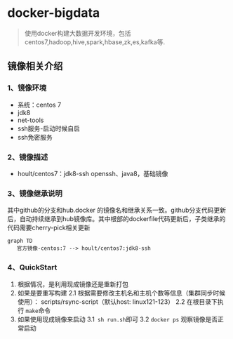 # docker-bigdata
>使用docker构建大数据开发环境，包括centos7,hadoop,hive,spark,hbase,zk,es,kafka等.

## 镜像相关介绍
### 1、镜像环境

* 系统：centos 7
* jdk8
* net-tools
* ssh服务-启动时候自启
* ssh免密服务

### 2、镜像描述

* hoult/centos7：jdk8-ssh        openssh、java8，基础镜像


### 3、镜像继承说明

其中github的分支和hub.docker 的镜像名和继承关系一致。github分支代码更新后，自动持续继承到hub镜像库。其中根部的dockerfile代码更新后，子类继承的代码需要cherry-pick相关更新

```mermaid
graph TD 
   官方镜像-centos:7 --> hoult/centos7:jdk8-ssh 
```

### 4、QuickStart
1. 根据情况，是利用现成镜像还是重新打包
2. 如果是要重写构建
2.1 根据需要修改主机名和主机个数等信息（集群同步时候使用）： scripts/rsync-script（默认host: linux121-123）
2.2 在根目录下执行 `make`命令
3. 如果使用现成镜像来启动
   3.1` sh run.sh`即可
   3.2 `docker ps` 观察镜像是否正常启动